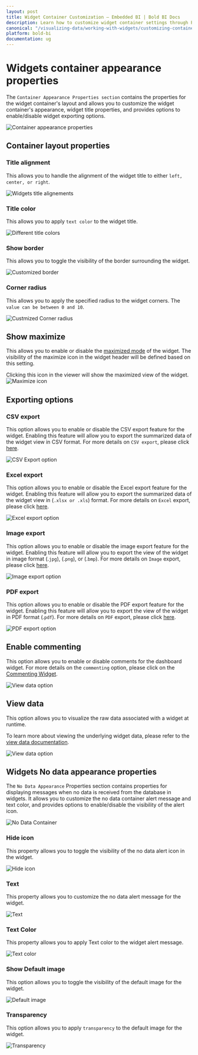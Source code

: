 ```yaml
---
layout: post
title: Widget Container Customization – Embedded BI | Bold BI Docs
description: Learn how to customize widget container settings through Properties pane in Bold BI Embedded dashboard.
canonical: "/visualizing-data/working-with-widgets/customizing-container-appearance/"
platform: bold-bi
documentation: ug
---
```


# Widgets container appearance properties

The `Container Appearance Properties section` contains the properties for the widget container's layout and allows you to customize the widget container's appearance, widget title properties, and provides options to enable/disable widget exporting options.

![Container appearance properties](/static/assets/visualizing-data/working-with-widgets/images/ContainerAppearance12.png)

## Container layout properties

### Title alignment

This allows you to handle the alignment of the widget title to either `left, center, or right`.

![Widgets title alignements](/static/assets/visualizing-data/working-with-widgets/images/ContainerAppearance1.png)

### Title color

This allows you to apply `text color` to the widget title.

![Different title colors](/static/assets/visualizing-data/working-with-widgets/images/ContainerAppearance2.png)

### Show border

This allows you to toggle the visibility of the border surrounding the widget.

![Customized border](/static/assets/visualizing-data/working-with-widgets/images/ContainerAppearance3.png)

### Corner radius

This allows you to apply the specified radius to the widget corners. The `value can be between 0 and 10`.

![Custmized Corner radius](/static/assets/visualizing-data/working-with-widgets/images/ContainerAppearance4.png)

## Show maximize

This allows you to enable or disable the [maximized mode](/working-with-dashboards/preview-dashboard/maximizing-widget-view/) of the widget. The visibility of the maximize icon in the widget header will be defined based on this setting.

Clicking this icon in the viewer will show the maximized view of the widget.
![Maximize icon](/static/assets/visualizing-data/working-with-widgets/images/ContainerAppearance5.png)

## Exporting options

### CSV export

This option allows you to enable or disable the CSV export feature for the widget. Enabling this feature will allow you to export the summarized data of the widget view in CSV format.
For more details on `CSV export`, please click [here](/working-with-dashboards/preview-dashboard/exporting-reports-from-widgets/exporting-options/#exporting-widget-to-csv).

![CSV Export option](/static/assets/visualizing-data/working-with-widgets/images/ContainerAppearance9.png)

### Excel export
This option allows you to enable or disable the Excel export feature for the widget. Enabling this feature will allow you to export the summarized data of the widget view in (`.xlsx or .xls`) format.
For more details on `Excel` export, please click  [here](/working-with-dashboards/preview-dashboard/exporting-reports-from-widgets/exporting-options/#exporting-widget-to-excel).

![Excel export option](/static/assets/visualizing-data/working-with-widgets/images/ContainerAppearance10.png)

### Image export
This option allows you to enable or disable the image export feature for the widget. Enabling this feature will allow you to export the view of the widget in image format (.`jpg`), (.`png`), or (.`bmp`).
For more details on `Image` export, please click  [here](/working-with-dashboards/preview-dashboard/exporting-reports-from-widgets/exporting-options/#exporting-widget-to-image).

![Image export option](/static/assets/visualizing-data/working-with-widgets/images/ContainerAppearance8.png)

### PDF export

This option allows you to enable or disable the PDF export feature for the widget. Enabling this feature will allow you to export the view of the widget in PDF format (.`pdf`).
For more details on `PDF` export, please click [here](/working-with-dashboards/preview-dashboard/exporting-reports-from-widgets/exporting-options/#exporting-widget-to-pdf). 

![PDF export option](/static/assets/visualizing-data/working-with-widgets/images/ContainerAppearance7.png)

## Enable commenting

This option allows you to enable or disable comments for the dashboard widget.
For more details on the `commenting` option, please click on the [Commenting Widget](/visualizing-data/working-with-widgets/commenting-widget/).

![View data option](/static/assets/visualizing-data/working-with-widgets/images/ContainerAppearance11.png)

## View data

This option allows you to visualize the raw data associated with a widget at runtime.

To learn more about viewing the underlying widget data, please refer to the [view data documentation](/visualizing-data/working-with-widgets/view-data/). 

![View data option](/static/assets/visualizing-data/working-with-widgets/images/ContainerAppearance6.png)

## Widgets No data appearance properties

The `No Data Appearance` Properties section contains properties for displaying messages when no data is received from the database in widgets. It allows you to customize the no data container alert message and text color, and provides options to enable/disable the visibility of the alert icon.

![No Data Container](/static/assets/visualizing-data/working-with-widgets/images/nodata-container.png#max-width=76%)

### Hide icon
This property allows you to toggle the visibility of the no data alert icon in the widget.

![Hide icon](/static/assets/visualizing-data/working-with-widgets/images/nodata-container-hideicon.png#max-width=74%)

### Text
This property allows you to customize the no data alert message for the widget.

![Text](/static/assets/visualizing-data/working-with-widgets/images/nodata-container-text.png)

### Text Color
This property allows you to apply Text color to the widget alert message.

![Text color](/static/assets/visualizing-data/working-with-widgets/images/nodata-container-textcolor.png)

### Show Default image
This option allows you to toggle the visibility of the default image for the widget.

![Default image](/static/assets/visualizing-data/working-with-widgets/images/nodata-container-default-image.png)

### Transparency
This option allows you to apply `transparency` to the default image for the widget.

![Transparency](/static/assets/visualizing-data/working-with-widgets/images/nodata-container-transparency.png)


